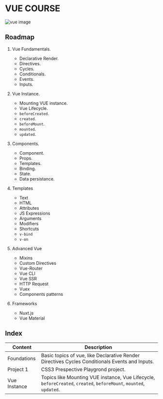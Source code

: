 # VUE COURSE

![vue image](https://repository-images.githubusercontent.com/191117003/a3b1f600-8b7e-11e9-8919-695ab3bcc877)

## Roadmap

1. Vue Fundamentals.

    - Declarative Render.
    - Directives.
    - Cycles.
    - Conditionals.
    - Events.
    - Inputs.

2. Vue Instance.

    - Mounting VUE instance.
    - Vue Lifecycle.
    - `beforeCreated`.
    - `created`.
    - `beforeMount`.
    - `mounted`.
    - `updated`.

3. Components.

    - Component.
    - Props.
    - Templates.
    - Binding.
    - State.
    - Data persistance.

4. Templates

    - Text
    - HTML
    - Attributes
    - JS Expressions
    - Arguments
    - Modifiers
    - Shortcuts
    - `v-bind`
    - `v-on`

5. Advanced Vue

    - Mixins
    - Custom Directives
    - Vue-Router
    - Vue CLI
    - Vue SSR
    - HTTP Request
    - Vuex
    - Components patterns

6. Frameworks

    - Nuxt.js
    - Vue Material

## Index

| Content      | Description                                                                                                        |
| ------------ | ------------------------------------------------------------------------------------------------------------------ |
| Foundations  | Basic topics of vue, like Declarative Render Directives Cycles Conditionals Events and Inputs.                     |
| Project 1    | CSS3 Prespective Playgrond project.                                                                                |
| Vue Instance | Topics like Mounting VUE instance, Vue Lifecycle, `beforeCreated`, `created`, `beforeMount`, `mounted`, `updated`. |
